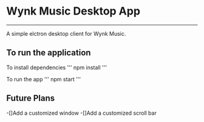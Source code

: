 # Wynk Music Desktop App #
---------------------------------------------------------------------------

A simple elctron desktop client for Wynk Music.

## To run the application ##

To install dependencies
'''
npm install
'''

To run the app
'''
npm start
'''

## Future Plans ##

-[]Add a customized window
-[]Add a customized scroll bar
